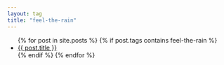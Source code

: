 ```yaml
---
layout: tag
title: "feel-the-rain"
---
```


<ul>
  {% for post in site.posts %}
    {% if post.tags contains feel-the-rain %}
      <li>
        <a href="{{ post.url }}">{{ post.title }}</a>
      </li>
    {% endif %}
  {% endfor %}
</ul>